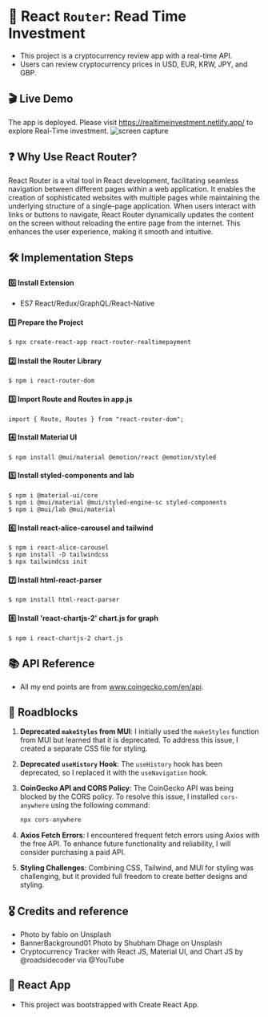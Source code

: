 # 🔄 React `Router`: Read Time Investment

- This project is a cryptocurrency review app with a real-time API.
- Users can review cryptocurrency prices in USD, EUR, KRW, JPY, and GBP.

## 🎬 Live Demo

The app is deployed. Please visit https://realtimeinvestment.netlify.app/ to explore Real-Time investment.
<img alt='screen capture' src="/assets/realTime.gif">

## ❓ Why Use React Router?

React Router is a vital tool in React development, facilitating seamless navigation between different pages within a web application. It enables the creation of sophisticated websites with multiple pages while maintaining the underlying structure of a single-page application. When users interact with links or buttons to navigate, React Router dynamically updates the content on the screen without reloading the entire page from the internet. This enhances the user experience, making it smooth and intuitive.

## 🛠️ Implementation Steps

#### 0️⃣ Install Extension

- ES7 React/Redux/GraphQL/React-Native

#### 1️⃣ Prepare the Project

```bash
$ npx create-react-app react-router-realtimepayment
```

#### 2️⃣ Install the Router Library

```
$ npm i react-router-dom
```

#### 3️⃣ Import Route and Routes in app.js

```
import { Route, Routes } from "react-router-dom";
```

#### 4️⃣ Install Material UI

```
$ npm install @mui/material @emotion/react @emotion/styled
```

#### 5️⃣ Install styled-components and lab

```
$ npm i @material-ui/core
$ npm i @mui/material @mui/styled-engine-sc styled-components
$ npm i @mui/lab @mui/material
```

#### 6️⃣ Install react-alice-carousel and tailwind

```
$ npm i react-alice-carousel
$ npm install -D tailwindcss
$ npx tailwindcss init

```

#### 7️⃣ Install html-react-parser

```
$ npm install html-react-parser
```

#### 8️⃣ Install 'react-chartjs-2' chart.js for graph

```
$ npm i react-chartjs-2 chart.js
```

## 📚 API Reference

- All my end points are from www.coingecko.com/en/api.

## 🛑 Roadblocks

1. **Deprecated `makeStyles` from MUI**: I initially used the `makeStyles` function from MUI but learned that it is deprecated. To address this issue, I created a separate CSS file for styling.

2. **Deprecated `useHistory` Hook**: The `useHistory` hook has been deprecated, so I replaced it with the `useNavigation` hook.

3. **CoinGecko API and CORS Policy**: The CoinGecko API was being blocked by the CORS policy. To resolve this issue, I installed `cors-anywhere` using the following command:

   ```bash
   npx cors-anywhere
   ```

4. **Axios Fetch Errors**: I encountered frequent fetch errors using Axios with the free API. To enhance future functionality and reliability, I will consider purchasing a paid API.

5. **Styling Challenges**: Combining CSS, Tailwind, and MUI for styling was challenging, but it provided full freedom to create better designs and styling.

## 🎖️ Credits and reference 

- Photo by fabio on Unsplash
- BannerBackground01 Photo by Shubham Dhage on Unsplash
- Cryptocurrency Tracker with React JS, Material UI, and Chart JS by @roadsidecoder via @YouTube
  
## 🚀 React App

- This project was bootstrapped with Create React App.
